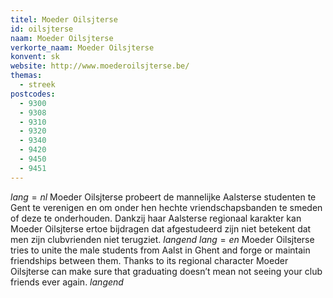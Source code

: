 ```yaml
---
titel: Moeder Oilsjterse
id: oilsjterse
naam: Moeder Oilsjterse
verkorte_naam: Moeder Oilsjterse
konvent: sk
website: http://www.moederoilsjterse.be/
themas:
  - streek
postcodes:
  - 9300
  - 9308
  - 9310
  - 9320
  - 9340
  - 9420
  - 9450
  - 9451
---
```


$lang=nl$ 
Moeder Oilsjterse probeert de mannelijke Aalsterse studenten te Gent te verenigen en om onder hen hechte vriendschapsbanden te smeden of deze te onderhouden. Dankzij haar Aalsterse regionaal karakter kan Moeder Oilsjterse ertoe bijdragen dat afgestudeerd zijn niet betekent dat men zijn clubvrienden niet terugziet. 
$langend$ 
$lang=en$ 
Moeder Oilsjterse tries to unite the male students from Aalst in Ghent and forge or maintain friendships between them. Thanks to its regional character Moeder Oilsjterse can make sure that graduating doesn’t mean not seeing your club friends ever again. 
$langend$
